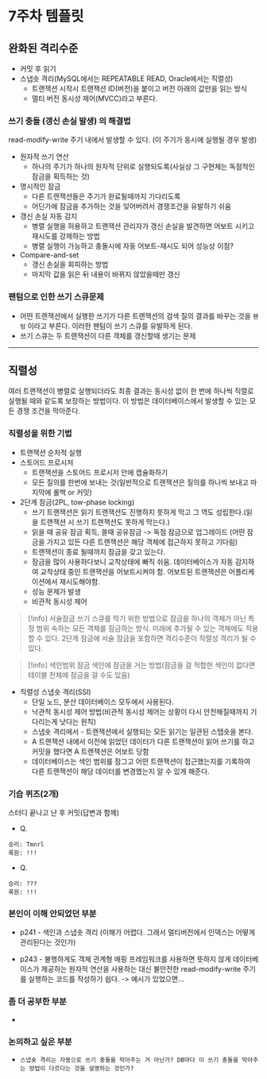 # 7주차 템플릿


## 완화된 격리수준
- 커밋 후 읽기
- 스냅숏 격리(MySQL에서는 REPEATABLE READ, Oracle에서는 직렬성)
	- 트랜잭션 시작시 트랜잭션 ID(버전)을 붙이고 버전 아래의 값만을 읽는 방식
	- 멀티 버전 동시성 제어(MVCC)라고 부른다.


### 쓰기 충돌 (갱신 손실 발생) 의 해결법
read-modify-write 주기 내에서 발생할 수 있다. (이 주기가 동시에 실행될 경우 발생)  

- 원자적 쓰기 연산
	- 하나의 주기가 하나의 원자적 단위로 실행되도록(사실상 그 구현체는 독점적인 잠금을 획득하는 것)
- 명시적인 잠금
	- 다른 트랜잭션들은 주기가 완료될때까지 기다리도록
	- 어딘가에 잠금을 추가하는 것을 잊어버려서 경쟁조건을 유발하기 쉬움
- 갱신 손실 자동 감지
	- 병렬 실행을 허용하고 트랜잭션 관리자가 갱신 손실을 발견하면 어보트 시키고 재시도를 강제하는 방법
	- 병렬 실행이 가능하고 충돌시에 자동 어보트-재시도 되어 성능상 이점?
- Compare-and-set
	- 갱신 손실을 회피하는 방법
	- 마지막 값을 읽은 뒤 내용이 바뀌지 않았을떼만 갱신


### 팬텀으로 인한 쓰기 스큐문제
- 어떤 트랜잭션에서 실행한 쓰기가 다른 트랜잭션의 검색 질의 결과를 바꾸는 것을 `팬텀` 이라고 부른다. 이러한 팬텀이 쓰기 스큐를 유발하게 된다.
- 쓰기 스큐는 두 트랜잭션이 다른 객체를 갱신할때 생기는 문제

---

## 직렬성
여러 트랜잭션이 병렬로 실행되더라도 최종 결과는 동시성 없이 한 번에 하나씩 직렬로 실행될 때와 같도록 보장하는 방법이다. 이 방법은 데이터베이스에서 발생할 수 있는 모든 경쟁 조건을 막아준다.

### 직렬성을 위한 기법
- 트랜잭션 순차적 실행
- 스토어드 프로시저
	- 트랜잭션을 스토어드 프로시저 안에 캡슐화하기
	- 모든 질의를 한번에 보내는 것(일반적으로 트랜잭션은 질의를 하나씩 보내고 마지막에 롤백 or 커밋)
- 2단계 잠금(2PL, tow-phase locking)
	- 쓰기 트랜잭션은 읽기 트랜잭션도 진행하지 못하게 막고 그 역도 성립한다.(읽을 트랜잭션 시 쓰기 트랜잭션도 못하게 막는다.)
	- 읽을 때 공유 잠금 획득, 쓸때 공유잠금 -> 독점 잠금으로 업그레이드 (어떤 잠금을 가지고 있든 다른 트랜잭션은 해당 객체에 접근하지 못하고 기다림)
	- 트랜잭션이 종료 될때까지 잠금을 갖고 있는다.
	- 잠금을 많이 사용하다보니 교착상태에 빠직 쉬움. 데이터베이스가 자동 감지하여 교착상태 중인 트랜잭션을 어보트시켜야 함. 어보트된 트랜잭션은 어플리케이션에서 재시도해야함.
	- 성능 문제가 발생
	- 비관적 동시성 제어
> [!info] 서술잠금
> 쓰기 스큐를 막기 위한 방법으로 잠금을 하나의 객체가 아닌 특정 범위 속하는 모든 객체를 잠금하는 방식. 미래에 추가될 수 있는 객체에도 적용할 수 있다. 2단계 잠금에 서술 잠금을 포함하면 격리수준이 직렬성 격리가 될 수 있다.

> [!info] 색인범위 잠금
> 색인에 잠금을 거는 방법(잠금을 걸 적합한 색인이 없다면 테이블 전체에 잠금을 걸 수도 있음)


- 직렬성 스냅숏 격리(SSI)
	- 단일 노드, 분산 데이터베이스 모두에서 사용된다.
	- 낙관적 동시성 제어 방법(비관적 동시성 제어는 상황이 다시 안전해질때까지 기다리는게 낫다는 원칙)
	- 스냅숏 격리에서 - 트랜잭션에서 실행되는 모든 읽기는 일관된 스탭숏을 본다.
	- A 트랜잭션 내에서 이전에 읽었던 데이터가 다른 트랜잭션이 읽어 쓰기를 하고 커밋을 했다면 A 트랜잭션은 어보트 당함
	- 데이터베이스는 색인 범위를 잠그고 어떤 트랜잭션이 접근했는지를 기록하여 다른 트랜잭션이 해당 데이터를 변경했는지 알 수 있게 해준다.





### 기습 퀴즈(2개)
스터디 끝나고 난 후 커밋(답변과 함께)
- Q.
```text
승리: Tmnrl
록원: !!!
```  

- Q.
```text
승리: ???
록원: !!!
``` 


### 본인이 이해 안되었던 부분
- p241 - 색인과 스냅숏 격리 (이해가 어렵다. 그래서 멀티버전에서 인덱스는 어떻게 관리된다는 것인가)

- p243 - 불행하게도 객체 관계형 매핑 프레임워크를 사용하면 뜻하지 않게 데이터베이스가 제공하는 원자적 연산을 사용하는 대신 불안전한 read-modify-write 주기를 실행하는 코드를 작성하기 쉽다. -> 예시가 있었으면...


### 좀 더 공부한 부분
- 

### 논의하고 싶은 부분
- `스냅숏 격리는 자동으로 쓰기 충돌을 막아주는 거 아닌가? DB마다 이 쓰기 충돌을 막아주는 방법이 다르다는 것을 설명하는 것인가?`